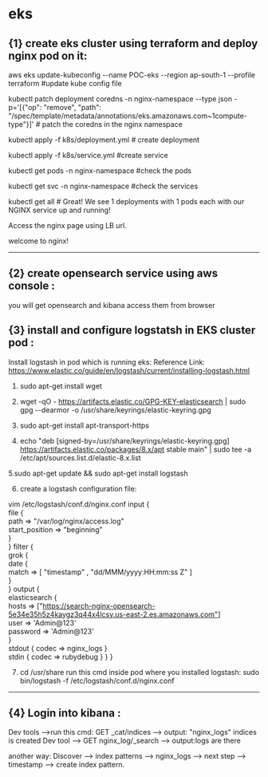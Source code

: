 # eks

{1} create eks cluster using terraform and deploy nginx pod on it:
-------------------------------------------------------------------

aws eks update-kubeconfig --name POC-eks --region ap-south-1 --profile terraform #update kube config file


kubectl patch deployment coredns -n nginx-namespace --type json -p='[{"op": "remove", "path": "/spec/template/metadata/annotations/eks.amazonaws.com~1compute-type"}]' # patch the coredns in the nginx namespace

kubectl apply -f k8s/deployment.yml # create deployment

kubectl apply -f k8s/service.yml #create service

kubectl get pods -n nginx-namespace #check the pods

kubectl get svc -n nginx-namespace #check the services

kubectl get all  # Great! We see 1 deployments with 1 pods each with our NGINX service up and running!

Access the nginx page using LB url.

welcome to nginx!

----------------------------------------------------------------------------------------------
{2} create opensearch service using aws console :
------------------------------------------------------------------------------------------
you will get opensearch and kibana
access them from browser

{3} install and configure logstatsh in EKS cluster pod :
--------------------------------------------------------

Install logstash in pod which is running eks:
Reference Link: https://www.elastic.co/guide/en/logstash/current/installing-logstash.html

1. sudo apt-get install wget

2. wget -qO - https://artifacts.elastic.co/GPG-KEY-elasticsearch | sudo gpg --dearmor -o /usr/share/keyrings/elastic-keyring.gpg

3. sudo apt-get install apt-transport-https

4. echo "deb [signed-by=/usr/share/keyrings/elastic-keyring.gpg] https://artifacts.elastic.co/packages/8.x/apt stable main" | sudo tee -a /etc/apt/sources.list.d/elastic-8.x.list

5.sudo apt-get update && sudo apt-get install logstash

6. create a logstash configuration file:
   
  vim  /etc/logstash/conf.d/nginx.conf
input {  
file {  
path => "/var/log/nginx/access.log"  
start_position => "beginning"  
}  
}
filter {  
grok {  
date {  
match => [ "timestamp" , "dd/MMM/yyyy:HH:mm:ss Z" ]  
}  
}
output {  
elasticsearch {  
hosts => ["https://search-nginx-opensearch-5e34e35h5z4kaygz3q44x4lcsy.us-east-2.es.amazonaws.com"]  
user => 'Admin@123'  
password => 'Admin@123'  
}  
stdout { codec => nginx_logs }  
stdin { codec => rubydebug }
}
}


7. cd /usr/share
run this cmd inside pod where you installed logstash:
sudo bin/logstash -f /etc/logstash/conf.d/nginx.conf

--------------------------------------------------------

{4} Login into kibana :
---------------------
Dev tools -->run this cmd: GET _cat/indices --> output: "nginx_logs" indices is created
Dev tool --> GET nginx_log/_search --> output:logs are there

another way:
Discover --> index patterns --> nginx_logs --> next step --> timestamp --> create index pattern.
